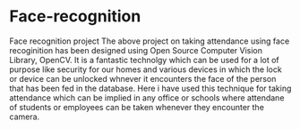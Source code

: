 # Face-recognition
Face recognition project
The above project on taking attendance using face recoginition has been designed using Open Source Computer Vision Library, OpenCV.
It is a fantastic technolgy which can be used for a lot of purpose like security for our homes and various devices in which the lock or device can be unlocked whnever it encounters the face of the person that has been fed in the database.
Here i have used this technique for taking attendance which can be implied in any office or schools where attendane of students or employees can be taken whenever they encounter the camera.
